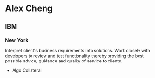 # Alex Cheng
## IBM
### New York

Interpret client's business requirements into solutions. Work closely with developers to review and test functionality thereby providing the best possible advice, guidance and quality of service to clients.
* Algo Collateral
